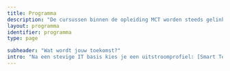 ```yaml
---
title: Programma
description: "De cursussen binnen de opleiding MCT worden steeds gelinkt aan 5 pijlers: code, connect, analyze, design en integrate."
layout: programma
identifier: programma
type: page

subheader: "Wat wordt jouw toekomst?"
intro: "Na een stevige IT basis kies je een uitstroomprofiel: [Smart Tech & AI Creator](smart-tech-ai-creator), [Next Web Creator](next-web-creator), [AI Engineer](ai-engineer) of [IoT Infrastructure Engineer](iot-infrastructure-engineer)."
---
```

